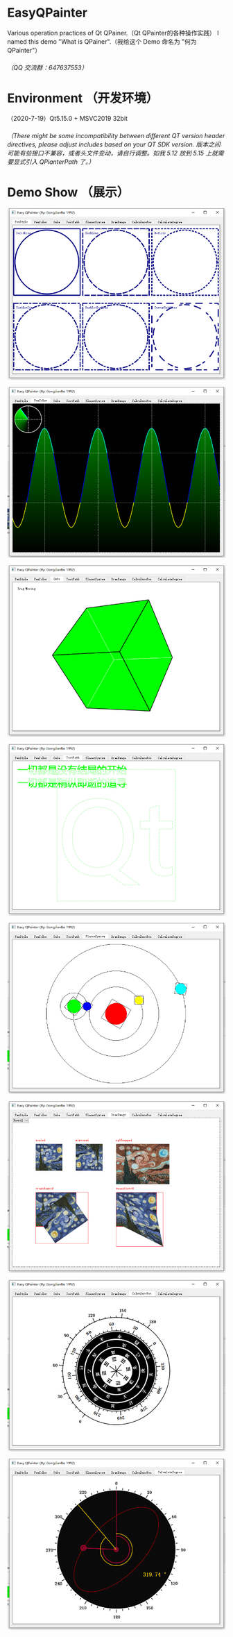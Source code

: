 # EasyQPainter 
Various operation practices of Qt QPainer.（Qt QPainter的各种操作实践）
I named this demo "What is QPainer".（我给这个 Demo 命名为 "何为 QPainter"）
###### （QQ 交流群：647637553）

# Environment （开发环境）
（2020-7-19）Qt5.15.0 + MSVC2019 32bit
###### （There might be some incompatibility between different QT version header directives, please adjust includes based on your QT SDK version.  版本之间可能有些接口不兼容，或者头文件变动，请自行调整。如我 5.12 放到 5.15 上就需要显式引入 QPianterPath 了。）

# Demo Show （展示）

![2020-7-19](img/demo_1.png)

![2020-7-19](img/demo_2.png)

![2020-7-19](img/demo_3.png)

![2020-7-19](img/demo_4.png)

![2020-7-19](img/demo_5.png)

![2020-7-19](img/demo_6.png)

![2020-7-19](img/demo_7.png)

![2020-7-19](img/demo_8.png)
